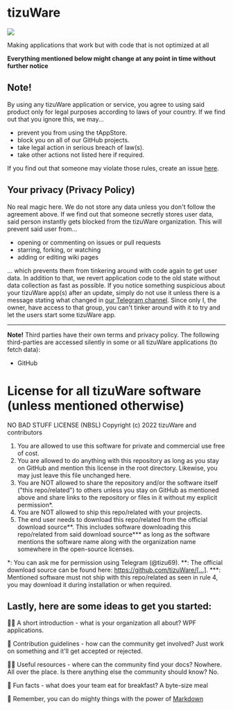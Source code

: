 
# tizuWare
<a href="https://t.me/tizuWare" alt="Telegram channel"><img src="https://img.shields.io/badge/t.me-%2FtizuWare-blue" /></a>

Making applications that work but with code that is not optimized at all

**Everything mentioned below might change at any point in time without further notice**
## Note!
By using any tizuWare application or service, you agree to using said product only for legal purposes according to laws of your country. If we find out that you ignore this, we may...
- prevent you from using the tAppStore.
- block you on all of our GitHub projects.
- take legal action in serious breach of law(s).
- take other actions not listed here if required.

If you find out that someone may violate those rules, create an issue [here](https://github.com/tizuWare/violation-log/issues).

## Your privacy (Privacy Policy)
No real magic here. We do not store any data unless you don't follow the agreement above. If we find out that someone secretly stores user data, said person instantly gets blocked from the tizuWare organization. This will prevent said user from...
- opening or commenting on issues or pull requests 
- starring, forking, or watching
- adding or editing wiki pages

... which prevents them from tinkering around with code again to get user data. In addition to that, we revert application code to the old state without data collection as fast as possible. If you notice something suspicious about your tizuWare app(s) after an update, simply do not use it unless there is a message stating what changed in [our Telegram channel](https://t.me/tizuWare). Since only I, the owner, have access to that group, you can't tinker around with it to try and let the users start some tizuWare app.

---

**Note!** Third parties have their own terms and privacy policy. The following third-parties are accessed silently in some or all tizuWare applications (to fetch data):
- GitHub

# License for all tizuWare software (unless mentioned otherwise)
NO BAD STUFF LICENSE (NBSL)
Copyright (c) 2022 tizuWare and contributors

1. You are allowed to use this software for private and commercial use free of cost.
2. You are allowed to do anything with this repository as long as you stay on GitHub and mention this license in the root directory. Likewise, you may just leave this file unchanged here.
3. You are NOT allowed to share the repository and/or the software itself ("this repo/related") to others unless you stay on GitHub as mentioned above and share links to the repository or files in it without my explicit permission*.
4. You are NOT allowed to ship this repo/related with your projects. 
5. The end user needs to download this repo/related from the official download source**. This includes software downloading this repo/related from said download source*** as long as the software mentions the software name along with the organization name somewhere in the open-source licenses.

*: You can ask me for permission using Telegram (@tizu69).
**: The official download source can be found here: https://github.com/tizuWare/[...].
***: Mentioned software must not ship with this repo/related as seen in rule 4, you may download it during installation or when required.

## Lastly, here are some ideas to get you started:
🙋‍♀️ A short introduction - what is your organization all about? WPF applications.

🌈 Contribution guidelines - how can the community get involved? Just work on something and it'll get accepted or rejected.

👩‍💻 Useful resources - where can the community find your docs? Nowhere. All over the place. Is there anything else the community should know? No.

🍿 Fun facts - what does your team eat for breakfast? A byte-size meal

🧙 Remember, you can do mighty things with the power of [Markdown](https://www.youtube.com/watch?v=dQw4w9WgXcQ)
